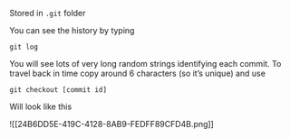 Stored in `.git` folder

You can see the history by typing 

```Shell
git log
```

You will see lots of very long random strings identifying each commit. To travel back in time copy around 6 characters (so it’s unique) and use 

```shell
git checkout [commit id]
```

Will look like this

![[24B6DD5E-419C-4128-8AB9-FEDFF89CFD4B.png]]

